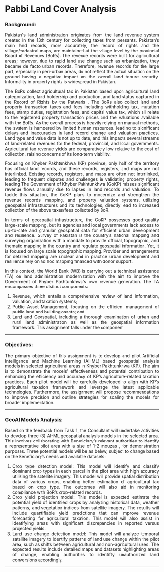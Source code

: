 # Pabbi Land Cover Analysis
### Background:
<div style="text-align: justify;">
Pakistan's land administration originates from the land revenue system created in the 13th century for collecting taxes from peasants. Pakistan’s main land records, more accurately, the record of rights and the village/cadastral maps, are maintained at the village level by the provincial Board of Revenues (BoRs). The revenue records were built for agricultural areas; however, due to rapid land use change such as urbanization, they became de facto urban records. Therefore, revenue records for the large part, especially in peri-urban areas, do not reflect the actual situation on the ground having a negative impact on the overall land tenure security. Informality in property rights is widespread in Pakistan.

The BoRs collect agricultural tax in Pakistan based upon agricultural land categorization, land holdership and production, and land status captured in the Record of Rights by the Patwaris . The BoRs also collect land and property transaction taxes and fees including withholding tax, mutation fees, stamp duties, registration fees, and capital value tax, which all relate to the registered property transaction prices and the valuations available with the BoRs. As the overall process is heavily relying on manual methods, the system is hampered by limited human resources, leading to significant delays and inaccuracies in land record change and valuation practices. Land type and value data is not up to date, and this impacts several streams of land-related revenues for the federal, provincial, and local governments. Agricultural tax revenue yields are comparatively low relative to the cost of collection, raising concerns of its long-term viability. 

Focusing on Khyber Pakhtunkhwa (KP) province, only half of the territory has official land records, and these records, registers, and maps are not interlinked. Existing records, registers, and maps are often not interlinked, leading to frequent disputes and challenges in validating property rights, leading The Government of Khyber Pakhtunkhwa (GoKP) misses significant revenue flows annually due to lapses in land records and valuation. To tackle this situation, the GoKP plans to modernize and strengthen the revenue records, mapping, and property valuation systems, utilizing geospatial infrastructures and its technologies, directly lead to increased collection of the above taxes/fees collected by BoR.

In terms of geospatial infrastructure, the GoKP possesses good quality  large-scale mapping, but its agencies and local governments lack access to up-to-date and granular geospatial data for efficient urban development and resilience. Survey of Pakistan is the country’s national mapping and surveying organization with a mandate to provide official, topographic, and thematic mapping in the country and regulate geospatial information. Yet, it is focused on large scale topographic mapping. Provider and arrangements for detailed mapping are unclear and in practice urban development and resilience rely on ad hoc mapping financed with donor support.

In this context, the World Bank (WB) is carrying out a technical assistance (TA) on land administration modernization with the aim to improve the Government of Khyber Pakhtunkhwa's own revenue generation. The TA encompasses three distinct components: 
1) Revenue, which entails a comprehensive review of land information, valuation, and taxation systems; 
2) Public Asset Management, focusing on the efficient management of public land and building assets; and 
3) Land and Geospatial, including a thorough examination of urban and rural land administration as well as the geospatial information framework. This assignment falls under the component

---

### Objectives:
The primary objective of this assignment is to develop and pilot Artificial Intelligence and Machine Learning (AI-ML) based geospatial analysis models in selected agricultural areas in Khyber Pakhtunkhwa (KP). The aim is to demonstrate the models' effectiveness and potential contribution to enhancing the efficiency and accuracy of KP’s agriculture-related taxation practices. Each pilot model will be carefully developed to align with KP’s agricultural taxation framework and leverage the latest applicable technologies. Furthermore, the assignment will propose recommendations to improve precision and outline strategies for scaling the models for broader implementation.


---

### GeoAI Models Analysis:
Based on the feedback from Task 1, the Consultant will undertake activities to develop three (3) AI-ML geospatial analysis models in the selected area. This involves collaborating with Beneficiary’s relevant authorities to identify a representative pilot area with a size of 1-2 mouzas , for demonstration purposes. Three potential models will be as below, subject to change based on the Beneficiary’s needs and available datasets: 

1. Crop type detection model: This model will identify and classify dominant crop types in each parcel in the pilot area with high accuracy utilizing the satellite imagery. This model will provide spatial distribution data of various crops, enabling better estimation of agricultural tax based on crop type. The outcomes will also aid in monitoring compliance with BoR’s crop-related records.
2. Crop yield projection model: This model is expected estimate the potential yield of identified crops by analyzing historical data, weather patterns, and vegetation indices from satellite imagery. The results will include quantifiable yield predictions that can improve revenue forecasting for agricultural taxation. This model will also assist in identifying areas with significant discrepancies in reported versus projected yields.
3. Land use change detection model: This model will analyze temporal satellite imagery to identify patterns of land use change within the pilot area, such as shifts between agricultural and non-agricultural uses. The expected results include detailed maps and datasets highlighting areas of change, enabling authorities to identifty unauthorized land conversions accordingly.

-----
</div>
